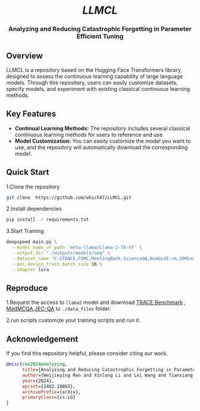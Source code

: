 <h1 align="center">
<span><i>LLMCL</i></span>
</h1>
<h3 align="center">
Analyzing and Reducing Catastrophic Forgetting in Parameter Efficient Tuning
</h3>

## Overview
LLMCL is a repository based on the Hugging Face Transformers library, designed to assess the continuous learning capability of large language models. Through this repository, users can easily customize datasets, specify models, and experiment with existing classical continuous learning methods.

## Key Features
- **Continual Learning Methods:** The repository includes several classical continuous learning methods for users to reference and use.
- **Model Customization:** You can easily customize the model you want to use, and the repository will automatically download the corresponding model.

## Quick Start
1.Clone the repository
```bash
git clone  https://github.com/which47/LLMCL.git
```

2.Install dependencies

```bash
pip install -r requirements.txt
```
3.Start Training

[//]: # (You can use our own scripts or modify it at your convenience.)
```bash
deepspeed main.py \
  --model_name_or_path 'meta-llama/Llama-2-7b-hf' \
  --output_dir "./outputs/models/seq" \
  --dataset_name "C-STANCE,FOMC,MeetingBank,ScienceQA,NumGLUE-cm,20Minuten,medmcqa,jecqa" \
  --per_device_train_batch_size 16 \
  --adapter lora
```

## Reproduce

1.Request the access to ```llama2``` model and download [TRACE Benchmark](https://drive.google.com/file/d/1S0SmU0WEw5okW_XvP2Ns0URflNzZq6sV/view?usp=drive_link) , [MedMCQA](https://medmcqa.github.io/),[JEC-QA](https://jecqa.thunlp.org/) to `./data_files` folder.


2.run scripts
customize your training scripts and run it.





## Acknowledgement

If you find this repository helpful, please consider citing our work.

```bibtex
@misc{ren2024analyzing,
      title={Analyzing and Reducing Catastrophic Forgetting in Parameter Efficient Tuning}, 
      author={Weijieying Ren and Xinlong Li and Lei Wang and Tianxiang Zhao and Wei Qin},
      year={2024},
      eprint={2402.18865},
      archivePrefix={arXiv},
      primaryClass={cs.LG}
}
```
